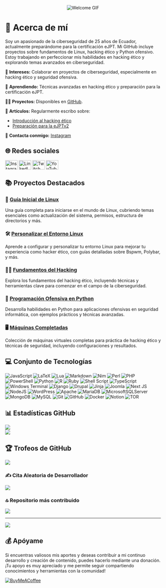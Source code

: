 <div align="center">
    <img src="https://github.com/sk8ware/sk8ware/assets/159751795/0cae9b9f-e436-477b-9d4f-ffb6523d5f61" alt="Welcome GIF">
</div>

# 💫 Acerca de mí

Soy un apasionado de la ciberseguridad de 25 años de Ecuador, actualmente preparándome para la certificación eJPT. Mi GitHub incluye proyectos sobre fundamentos de Linux, hacking ético y Python ofensivo. Estoy trabajando en perfeccionar mis habilidades en hacking ético y explorando temas avanzados en ciberseguridad.

🔭 **Intereses:** Colaborar en proyectos de ciberseguridad, especialmente en hacking ético y seguridad ofensiva.  

🌱 **Aprendiendo:** Técnicas avanzadas en hacking ético y preparación para la certificación eJPT.  

👨‍💻 **Proyectos:** Disponibles en [GitHub](https://github.com/sk8ware).  

📝 **Artículos:** Regularmente escribo sobre:

 - [Introducción al hacking ético](https://github.com/sk8ware/Introduccion_al_hacking_etico)
 - [Preparación para la eJPTv2](https://github.com/sk8ware/Preparacion_para_la_certificacion_eJPTv2)

💬 **Contacta conmigo:** [Instagram](https://www.instagram.com/sk8ware_/)

## 🌐 Redes sociales

<p align="left">
    <a href="https://www.instagram.com/sk8ware_/" target="_blank"><img align="center" src="https://raw.githubusercontent.com/rahuldkjain/github-profile-readme-generator/master/src/images/icons/Social/instagram.svg" alt="Instagram" height="30" width="40" /></a>
    <a href="https://www.linkedin.com/in/anthony-lopez-9a35a121b" target="_blank"><img align="center" src="https://raw.githubusercontent.com/rahuldkjain/github-profile-readme-generator/master/src/images/icons/Social/linked-in-alt.svg" alt="LinkedIn" height="30" width="40" /></a>
    <a href="https://twitch.tv/sk8waree" target="_blank"><img align="center" src="https://raw.githubusercontent.com/rahuldkjain/github-profile-readme-generator/master/src/images/icons/Social/twitch.svg" alt="Twitch" height="30" width="40" /></a>
    <a href="https://www.youtube.com/channel/UCB-1FffD5F5J3yBqsR5wJvg" target="_blank"><img align="center" src="https://raw.githubusercontent.com/rahuldkjain/github-profile-readme-generator/master/src/images/icons/Social/youtube.svg" alt="YouTube" height="30" width="40" /></a>
</p>

## 📚 Proyectos Destacados

### 📘 [Guía Inicial de Linux](https://github.com/sk8ware/Guia_Inicial_De_Linux)

Una guía completa para iniciarse en el mundo de Linux, cubriendo temas esenciales como actualización del sistema, permisos, estructura de directorios y más.

### 🛠️ [Personalizar el Entorno Linux](https://github.com/sk8ware/Personalizar_el_Entorno_Linux)

Aprende a configurar y personalizar tu entorno Linux para mejorar tu experiencia como hacker ético, con guías detalladas sobre Bspwm, Polybar, y más.

### 🕵️‍♂️ [Fundamentos del Hacking](https://github.com/sk8ware/Fundamentos_del_Hacking)

Explora los fundamentos del hacking ético, incluyendo técnicas y herramientas clave para comenzar en el campo de la ciberseguridad.

### 🐍 [Programación Ofensiva en Python](https://github.com/sk8ware/Programacion_Ofensiva_en_Python)

Desarrolla habilidades en Python para aplicaciones ofensivas en seguridad informática, con ejemplos prácticos y técnicas avanzadas.

### 🖥️ [Máquinas Completadas](https://github.com/sk8ware/Maquinas_Completadas)

Colección de máquinas virtuales completas para práctica de hacking ético y técnicas de seguridad, incluyendo configuraciones y resultados.

## 💻 Conjunto de Tecnologías

![JavaScript](https://img.shields.io/badge/javascript-%23323330.svg?style=for-the-badge&logo=javascript&logoColor=%23F7DF1E) 
![LaTeX](https://img.shields.io/badge/latex-%23008080.svg?style=for-the-badge&logo=latex&logoColor=white) 
![Lua](https://img.shields.io/badge/lua-%232C2D72.svg?style=for-the-badge&logo=lua&logoColor=white) 
![Markdown](https://img.shields.io/badge/markdown-%23000000.svg?style=for-the-badge&logo=markdown&logoColor=white) 
![Nim](https://img.shields.io/badge/nim-%23FFE953.svg?style=for-the-badge&logo=nim&logoColor=white) 
![Perl](https://img.shields.io/badge/perl-%2339457E.svg?style=for-the-badge&logo=perl&logoColor=white) 
![PHP](https://img.shields.io/badge/php-%23777BB4.svg?style=for-the-badge&logo=php&logoColor=white) 
![PowerShell](https://img.shields.io/badge/PowerShell-%235391FE.svg?style=for-the-badge&logo=powershell&logoColor=white) 
![Python](https://img.shields.io/badge/python-3670A0?style=for-the-badge&logo=python&logoColor=ffdd54) 
![R](https://img.shields.io/badge/r-%23276DC3.svg?style=for-the-badge&logo=r&logoColor=white) 
![Ruby](https://img.shields.io/badge/ruby-%23CC342D.svg?style=for-the-badge&logo=ruby&logoColor=white) 
![Shell Script](https://img.shields.io/badge/shell_script-%23121011.svg?style=for-the-badge&logo=gnu-bash&logoColor=white) 
![TypeScript](https://img.shields.io/badge/typescript-%23007ACC.svg?style=for-the-badge&logo=typescript&logoColor=white) 
![Windows Terminal](https://img.shields.io/badge/Windows%20Terminal-%234D4D4D.svg?style=for-the-badge&logo=windows-terminal&logoColor=white) 
![Django](https://img.shields.io/badge/django-%23092E20.svg?style=for-the-badge&logo=django&logoColor=white) 
![Drupal](https://img.shields.io/badge/drupal-%230678BE.svg?style=for-the-badge&logo=drupal&logoColor=white) 
![Jinja](https://img.shields.io/badge/jinja-white.svg?style=for-the-badge&logo=jinja&logoColor=black) 
![Joomla](https://img.shields.io/badge/joomla-%235091CD.svg?style=for-the-badge&logo=joomla&logoColor=white) 
![Next JS](https://img.shields.io/badge/Next-black?style=for-the-badge&logo=next.js&logoColor=white) 
![NodeJS](https://img.shields.io/badge/node.js-6DA55F?style=for-the-badge&logo=node.js&logoColor=white) 
![WordPress](https://img.shields.io/badge/WordPress-%23117AC9.svg?style=for-the-badge&logo=WordPress&logoColor=white) 
![Apache](https://img.shields.io/badge/apache-%23D42029.svg?style=for-the-badge&logo=apache&logoColor=white) 
![MariaDB](https://img.shields.io/badge/MariaDB-003545?style=for-the-badge&logo=mariadb&logoColor=white) 
![MicrosoftSQLServer](https://img.shields.io/badge/Microsoft%20SQL%20Server-CC2927?style=for-the-badge&logo=microsoft%20sql%20server&logoColor=white) 
![MongoDB](https://img.shields.io/badge/MongoDB-%234ea94b.svg?style=for-the-badge&logo=mongodb&logoColor=white) 
![MySQL](https://img.shields.io/badge/mysql-4479A1.svg?style=for-the-badge&logo=mysql&logoColor=white) 
![Git](https://img.shields.io/badge/git-%23F05033.svg?style=for-the-badge&logo=git&logoColor=white) 
![GitHub](https://img.shields.io/badge/github-%23121011.svg?style=for-the-badge&logo=github&logoColor=white) 
![Docker](https://img.shields.io/badge/docker-%230db7ed.svg?style=for-the-badge&logo=docker&logoColor=white) 
![Notion](https://img.shields.io/badge/Notion-%23000000.svg?style=for-the-badge&logo=notion&logoColor=white) 
![TOR](https://img.shields.io/badge/tor-%237E4798.svg?style=for-the-badge&logo=tor-project&logoColor=white)

## 📊 Estadísticas GitHub

![](https://github-readme-stats.vercel.app/api?username=sk8ware&theme=dark&hide_border=false&include_all_commits=false&count_private=false)<br/>
![](https://github-readme-streak-stats.herokuapp.com/?user=sk8ware&theme=dark&hide_border=false)<br/>

## 🏆 Trofeos de GitHub

![](https://github-profile-trophy.vercel.app/?username=sk8ware&theme=dracula&no-frame=true&no-bg=false&margin-w=4)

### ✍️ Cita Aleatoria de Desarrollador

![](https://quotes-github-readme.vercel.app/api?type=horizontal&theme=radical)

### 🔝 Repositorio más contribuido

![](https://github-contributor-stats.vercel.app/api?username=sk8ware&limit=5&theme=dark&combine_all_yearly_contributions=true)

---

[![](https://visitcount.itsvg.in/api?id=sk8ware&icon=0&color=11)](https://visitcount.itsvg.in)

## 💰 Apóyame

Si encuentras valiosos mis aportes y deseas contribuir a mi continuo desarrollo y creación de contenido, puedes hacerlo mediante una donación. ¡Tu apoyo es muy apreciado y me permite seguir compartiendo conocimientos y herramientas con la comunidad!

[![BuyMeACoffee](https://img.shields.io/badge/Buy%20Me%20a%20Coffee-ffdd00?style=for-the-badge&logo=buy-me-a-coffee&logoColor=black)](https://buymeacoffee.com/Sk8ware)




